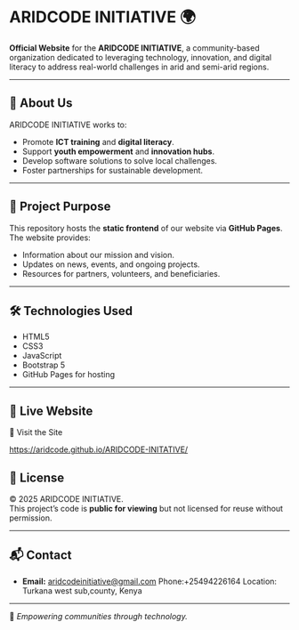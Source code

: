 # ARIDCODE INITIATIVE 🌍

**Official Website** for the **ARIDCODE INITIATIVE**, a community-based organization dedicated to leveraging technology, innovation, and digital literacy to address real-world challenges in arid and semi-arid regions.

---

## 🌟 About Us
ARIDCODE INITIATIVE works to:
- Promote **ICT training** and **digital literacy**.
- Support **youth empowerment** and **innovation hubs**.
- Develop software solutions to solve local challenges.
- Foster partnerships for sustainable development.

---

## 📌 Project Purpose
This repository hosts the **static frontend** of our website via **GitHub Pages**.  
The website provides:
- Information about our mission and vision.
- Updates on news, events, and ongoing projects.
- Resources for partners, volunteers, and beneficiaries.

---

## 🛠️ Technologies Used
- HTML5
- CSS3
- JavaScript
- Bootstrap 5
- GitHub Pages for hosting

---

## 🚀 Live Website
🔗 Visit the Site[](https://aridcode.github.io/ARIDCODE-INITIATIVE/)

https://aridcode.github.io/ARIDCODE-INITATIVE/

## 📜 License
© 2025 ARIDCODE INITIATIVE.  
This project’s code is **public for viewing** but not licensed for reuse without permission.

---

## 📬 Contact
- **Email:** aridcodeinitiative@gmail.com
Phone:+25494226164
Location: Turkana west sub,county, Kenya


---

💙 *Empowering communities through technology.*
